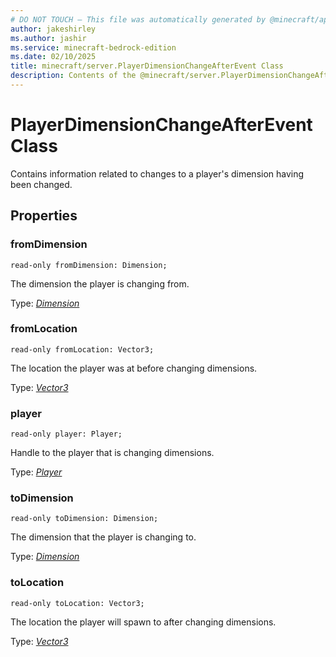 ```yaml
---
# DO NOT TOUCH — This file was automatically generated by @minecraft/api-docs-generator, to report problems file an issue at https://github.com/Mojang/minecraft-scripting-libraries
author: jakeshirley
ms.author: jashir
ms.service: minecraft-bedrock-edition
ms.date: 02/10/2025
title: minecraft/server.PlayerDimensionChangeAfterEvent Class
description: Contents of the @minecraft/server.PlayerDimensionChangeAfterEvent class.
---
```

# PlayerDimensionChangeAfterEvent Class

Contains information related to changes to a player's dimension having been changed.

## Properties

### **fromDimension**
`read-only fromDimension: Dimension;`

The dimension the player is changing from.

Type: [*Dimension*](Dimension.md)

### **fromLocation**
`read-only fromLocation: Vector3;`

The location the player was at before changing dimensions.

Type: [*Vector3*](Vector3.md)

### **player**
`read-only player: Player;`

Handle to the player that is changing dimensions.

Type: [*Player*](Player.md)

### **toDimension**
`read-only toDimension: Dimension;`

The dimension that the player is changing to.

Type: [*Dimension*](Dimension.md)

### **toLocation**
`read-only toLocation: Vector3;`

The location the player will spawn to after changing dimensions.

Type: [*Vector3*](Vector3.md)
